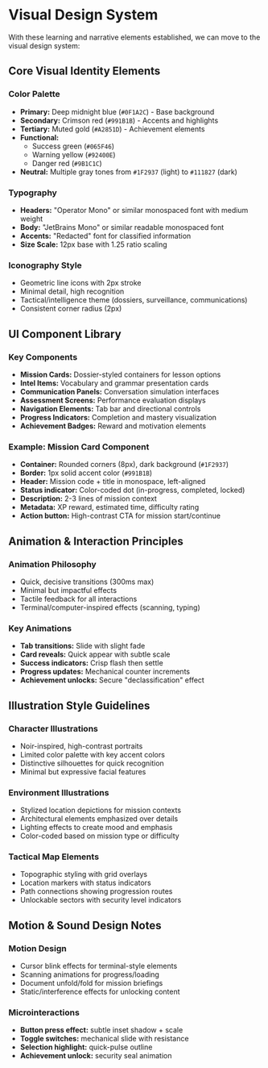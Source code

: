 # Visual Design System

With these learning and narrative elements established, we can move to the visual design system:

## Core Visual Identity Elements

### Color Palette

* **Primary:** Deep midnight blue (`#0F1A2C`) - Base background
* **Secondary:** Crimson red (`#991B1B`) - Accents and highlights
* **Tertiary:** Muted gold (`#A2851D`) - Achievement elements
* **Functional:**
  * Success green (`#065F46`)
  * Warning yellow (`#92400E`)
  * Danger red (`#9B1C1C`)
* **Neutral:** Multiple gray tones from `#1F2937` (light) to `#111827` (dark)

### Typography

* **Headers:** "Operator Mono" or similar monospaced font with medium weight
* **Body:** "JetBrains Mono" or similar readable monospaced font
* **Accents:** "Redacted" font for classified information
* **Size Scale:** 12px base with 1.25 ratio scaling

### Iconography Style

* Geometric line icons with 2px stroke
* Minimal detail, high recognition
* Tactical/intelligence theme (dossiers, surveillance, communications)
* Consistent corner radius (2px)

## UI Component Library

### Key Components

* **Mission Cards:** Dossier-styled containers for lesson options
* **Intel Items:** Vocabulary and grammar presentation cards
* **Communication Panels:** Conversation simulation interfaces
* **Assessment Screens:** Performance evaluation displays
* **Navigation Elements:** Tab bar and directional controls
* **Progress Indicators:** Completion and mastery visualization
* **Achievement Badges:** Reward and motivation elements

### Example: Mission Card Component

* **Container:** Rounded corners (8px), dark background (`#1F2937`)
* **Border:** 1px solid accent color (`#991B1B`)
* **Header:** Mission code + title in monospace, left-aligned
* **Status indicator:** Color-coded dot (in-progress, completed, locked)
* **Description:** 2-3 lines of mission context
* **Metadata:** XP reward, estimated time, difficulty rating
* **Action button:** High-contrast CTA for mission start/continue

## Animation & Interaction Principles

### Animation Philosophy

* Quick, decisive transitions (300ms max)
* Minimal but impactful effects
* Tactile feedback for all interactions
* Terminal/computer-inspired effects (scanning, typing)

### Key Animations

* **Tab transitions:** Slide with slight fade
* **Card reveals:** Quick appear with subtle scale
* **Success indicators:** Crisp flash then settle
* **Progress updates:** Mechanical counter increments
* **Achievement unlocks:** Secure "declassification" effect

## Illustration Style Guidelines

### Character Illustrations

* Noir-inspired, high-contrast portraits
* Limited color palette with key accent colors
* Distinctive silhouettes for quick recognition
* Minimal but expressive facial features

### Environment Illustrations

* Stylized location depictions for mission contexts
* Architectural elements emphasized over details
* Lighting effects to create mood and emphasis
* Color-coded based on mission type or difficulty

### Tactical Map Elements

* Topographic styling with grid overlays
* Location markers with status indicators
* Path connections showing progression routes
* Unlockable sectors with security level indicators

## Motion & Sound Design Notes

### Motion Design

* Cursor blink effects for terminal-style elements
* Scanning animations for progress/loading
* Document unfold/fold for mission briefings
* Static/interference effects for unlocking content

### Microinteractions

* **Button press effect:** subtle inset shadow + scale
* **Toggle switches:** mechanical slide with resistance
* **Selection highlight:** quick-pulse outline
* **Achievement unlock:** security seal animation
